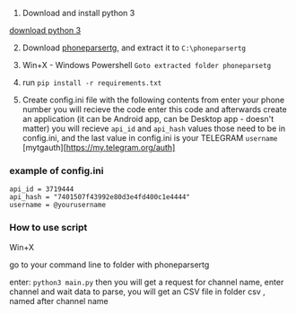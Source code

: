 1. Download and install python 3 

[download python 3](https://www.python.org/ftp/python/3.9.4/python-3.9.4-amd64.exe)

2. Download 
[phoneparsertg](https://github.com/mentecuantica/phoneparsertg/archive/refs/heads/main.zip), and extract it to `C:\phoneparsertg`

2. Win+X - Windows Powershell
`Goto extracted folder phoneparsetg`

3. run `pip install -r requirements.txt`

4. Create config.ini file with the following contents from 
enter your phone number
you will recieve the code
enter this code
and afterwards create an application (it can be Android app, can be Desktop app - doesn't matter)
you will recieve `api_id` and `api_hash` values those need to be in config.ini, and the last value in config.ini is your TELEGRAM `username`
[mytgauth][https://my.telegram.org/auth]

### example of config.ini
```[main]
api_id = 3719444
api_hash = "7401507f43992e80d3e4fd400c1e4444"
username = @yourusername
```


### How to use script
Win+X

go to your command line to folder with phoneparsertg

enter: `python3 main.py`
then you will get a request for channel name, enter channel and wait data to parse, you will get an CSV file in folder csv , named after channel name
